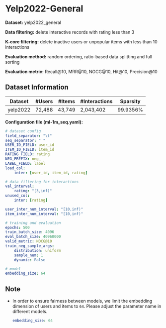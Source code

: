 # Yelp2022-General

**Dataset:** yelp2022_general

**Data filtering:** delete interactive records with rating less than 3

**K-core filtering:** delete inactive users or unpopular items with less than 10 interactions

**Evaluation method:** random ordering, ratio-based data splitting and full sorting

**Evaluation metric:** Recall@10, MRR@10, NGCG@10, Hit@10, Precision@10

## Dataset Information

| Dataset  | #Users | #Items | #Interactions | Sparsity |
| -------- | ------ | ------ | ------------- | -------- |
| yelp2022 | 72,488 | 43,749 | 2,043,402     | 99.9356% |

**Configuration file (ml-1m_seq.yaml):**

```yaml
# dataset config
field_separator: "\t"
seq_separator: " "
USER_ID_FIELD: user_id
ITEM_ID_FIELD: item_id
RATING_FIELD: rating
NEG_PREFIX: neg_
LABEL_FIELD: label
load_col:
    inter: [user_id, item_id, rating]

# data filtering for interactions
val_interval:
    rating: "[3,inf)"    
unused_col: 
    inter: [rating]

user_inter_num_interval: "[10,inf)"
item_inter_num_interval: "[10,inf)"

# training and evaluation
epochs: 500
train_batch_size: 4096
eval_batch_size: 40960000
valid_metric: NDCG@10
train_neg_sample_args: 
    distribution: uniform
    sample_num: 1
    dynamic: False

# model
embedding_size: 64
```

## Note

- In order to ensure fairness between models, we limit the embedding dimension of users and items to `64`. Please adjust the parameter name in different models.

  ```yaml
  embedding_size: 64 
  ```